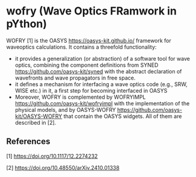 # wofry (Wave Optics FRamwork in pYthon)


WOFRY [1] is the OASYS https://oasys-kit.github.io/ framework for waveoptics calculations. It contains a threefold functionality: 
- it provides a generalization (or abstraction) of a software tool for wave optics, combining the component definitions from SYNED https://github.com/oasys-kit/syned with the abstract declaration of wavefronts and wave propagators in free space.
- it defines a mechanism for interfacing a wave optics code (e.g., SRW, WISE etc.) in it, a first step for becoming interfaced in OASYS
- Moreover, WOFRY is complemented by WOFRYIMPL https://github.com/oasys-kit/wofryimpl with the implementation of the physical models, and by OASYS-WOFRY https://github.com/oasys-kit/OASYS-WOFRY that contain the OASYS widgets. All of them are described in [2].

## References

[1] https://doi.org/10.1117/12.2274232

[2] https://doi.org/10.48550/arXiv.2410.01338
